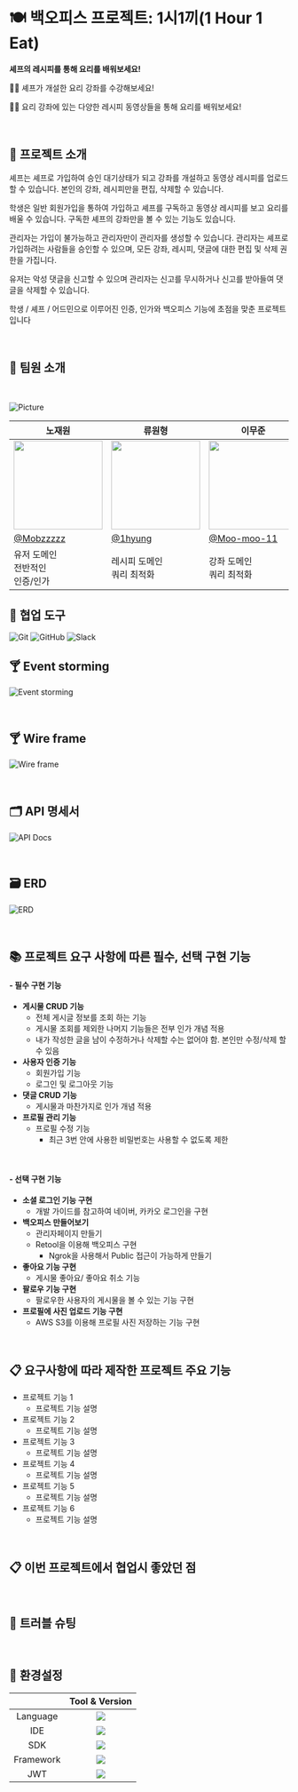 # :plate_with_cutlery: 백오피스 프로젝트: 1시1끼(1 Hour 1 Eat)

<strong>셰프의 레시피를 통해 요리를 배워보세요!</strong>

:man_cook: 셰프가 개설한 요리 강좌를 수강해보세요!

:woman_cook: 요리 강좌에 있는 다양한 레시피 동영상들을 통해 요리를 배워보세요!

<br/>

## :spaghetti: <strong>프로젝트 소개</strong>

셰프는 셰프로 가입하여 승인 대기상태가 되고 강좌를 개설하고 동영상 레시피를 업로드 할 수 있습니다. 본인의 강좌, 레시피만을 편집, 삭제할 수 있습니다.

학생은 일반 회원가입을 통하여 가입하고 셰프를 구독하고 동영상 레시피를 보고 요리를 배울 수 있습니다. 구독한 셰프의 강좌만을 볼 수 있는 기능도 있습니다.

관리자는 가입이 불가능하고 관리자만이 관리자를 생성할 수 있습니다. 관리자는 셰프로 가입하려는 사람들을 승인할 수 있으며, 모든 강좌, 레시피, 댓글에 대한 편집 및 삭제 권한을 가집니다.

유저는 악성 댓글을 신고할 수 있으며 관리자는 신고를 무시하거나 신고를 받아들여 댓글을 삭제할 수 있습니다.

학생 / 셰프 / 어드민으로 이루어진 인증, 인가와 백오피스 기능에 초점을 맞춘 프로젝트 입니다

<br/>

## :memo: 팀원 소개

<br/>

![Picture](https://one-hour-one-eat-photo.s3.ap-northeast-2.amazonaws.com/team_pic.PNG)

<table align=center>
    <thead>
        <tr >
            <th style="text-align:center;" >노재원</th>
            <th style="text-align:center;" >류원형</th>
            <th style="text-align:center;" >이무준</th>
            <th style="text-align:center;" >이수진</th>
            <th style="text-align:center;" >김보현</th>
        </tr>
    </thead>
    <tbody>
        <tr>
            <td><img width="160" src="/readme_assets/mobzzzz_profile.jpg" /> </td>
            <td><img width="160" src="/readme_assets/1hyung_profile.jfif" /></td>
            <td><img width="160" src="/readme_assets/moomoo_profile.gif" /></td>
            <td><img width="160" src="/readme_assets/devitssu_profile.jpg" /></td>
            <td><img width="160" src="/readme_assets/ckhcree_profile.png" /></td>
        </tr>
        <tr>
            <td><a href="https://github.com/Mobzzzzz">@Mobzzzzz</a></td>
            <td><a href="https://github.com/1hyung">@1hyung</a></td>
            <td><a href="https://github.com/Moo-moo-11">@Moo-moo-11</a></td>
            <td><a href="https://github.com/devitssu">@devitssu</a></td>
            <td><a href="https://github.com/ckhcree">@ckhcree</a></td>
        </tr>
        <tr>
            <td width="160">유저 도메인<br>전반적인<br>인증/인가</td>
            <td width="160">레시피 도메인<br>쿼리 최적화</td>
            <td width="160">강좌 도메인<br>쿼리 최적화</td>
            <td width="160">백오피스 <br>API 및 정책<br>Ngrok + Retools 구축</td>
            <td width="160">댓글 도메인<br>신고하기<br> Soft delete</td>
        </tr>
    </tbody>
</table>                                                     

## :handshake: <strong>협업 도구</strong>

<img alt="Git" src="https://img.shields.io/badge/Git-F05032?style=flat-squre&logo=git&logoColor=white"/>

<img alt="GitHub" src="https://img.shields.io/badge/GitHub-181717?style=flat-squre&logo=github&logoColor=white"/>

<img alt="Slack" src="https://img.shields.io/badge/Slack-4A154B?style=flat-squre&logo=slack&logoColor=white"/>

## :cocktail: <strong>Event storming</strong>

![Event storming](/readme_assets/event_storming.png)

<br/>

## :cocktail: <strong>Wire frame</strong>

![Wire frame](/readme_assets/wire_frame.png)

<br/>

## :card_index_dividers: <strong>API 명세서</strong>

![API Docs](/readme_assets/API_docs.png)

<br/>

## :card_file_box: <strong>ERD</strong>

![ERD](/readme_assets/ERD.png)

<br/>

## :books: 프로젝트 요구 사항에 따른 필수, 선택 구현 기능

#### **- 필수 구현 기능**

- **게시물 CRUD 기능**
    - 전체 게시글 정보를 조회 하는 기능
    - 게시물 조회를 제외한 나머지 기능들은 전부 인가 개념 적용
    - 내가 작성한 글을 남이 수정하거나 삭제할 수는 없어야 함. 본인만 수정/삭제 할 수 있음
- **사용자 인증 기능**
    - 회원가입 기능
    - 로그인 및 로그아웃 기능
- **댓글 CRUD 기능**
    - 게시물과 마찬가지로 인가 개념 적용
- **프로필 관리 기능**
    - 프로필 수정 기능
        - 최근 3번 안에 사용한 비밀번호는 사용할 수 없도록 제한

<br/>

#### **- 선택 구현 기능**

- **소셜 로그인 기능 구현**
    - 개발 가이드를 참고하여 네이버, 카카오 로그인을 구현
- **백오피스 만들어보기**
    - 관리자페이지 만들기
    - Retool을 이용해 백오피스 구현
        - Ngrok을 사용해서 Public 접근이 가능하게 만들기
- **좋아요 기능 구현**
    - 게시물 좋아요/ 좋아요 취소 기능
- **팔로우 기능 구현**
    - 팔로우한 사용자의 게시물을 볼 수 있는 기능 구현
- **프로필에 사진 업로드 기능 구현**
    - AWS S3를 이용해 프로필 사진 저장하는 기능 구현

<br/>

## :clipboard: 요구사항에 따라 제작한 프로젝트 주요 기능

+ 프로젝트 기능 1
    + 프로젝트 기능 설명
+ 프로젝트 기능 2
    + 프로젝트 기능 설명
+ 프로젝트 기능 3
    + 프로젝트 기능 설명
+ 프로젝트 기능 4
    + 프로젝트 기능 설명
+ 프로젝트 기능 5
    + 프로젝트 기능 설명
+ 프로젝트 기능 6
    + 프로젝트 기능 설명

<br/>

## :clipboard: 이번 프로젝트에서 협업시 좋았던 점


<br/>

## :gun: 트러블 슈팅

<br/>

## :pushpin: 환경설정

|           |                                                             Tool & Version                                                             |
|:---------:|:--------------------------------------------------------------------------------------------------------------------------------------:|
| Language  |              <img src="https://img.shields.io/badge/Kotlin-ver 1.9.24-7F52FF?style=flat-squre&logo=Kotlin&logoColor=white"/>              |
|    IDE    |            <img src="https://img.shields.io/badge/Intellij%20IDEA-000000?style=flat-squre&logo=intellijidea&logoColor=white"/>            |
|    SDK    | <img src="https://img.shields.io/badge/Eclipse%20Temurin-ver 21.0.2-FF1464?style=flat-squre&logo=eclipseadoptium&logoColor=white"/> | 
| Framework |       <img src="https://img.shields.io/badge/Spring%20Boot-ver 3.3.0-6DB33F?style=flat-squre&logo=springboot&logoColor=white"/>        |
|    JWT    |         <img src="https://img.shields.io/badge/jjwt-ver 0.12.5-000000?style=flat-square&logo=jsonwebtokens&logoColor=white"/>          |
